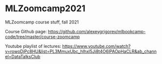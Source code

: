 # MLZoomcamp2021
MLZoomcamp course stuff, fall 2021

Course Github page:
https://github.com/alexeygrigorev/mlbookcamp-code/tree/master/course-zoomcamp

Youtube playlist of lectures:
https://www.youtube.com/watch?v=rowoDjPc8HU&list=PL3MmuxUbc_hIhxl5Ji8t4O6lPAOpHaCLR&ab_channel=DataTalksClub
